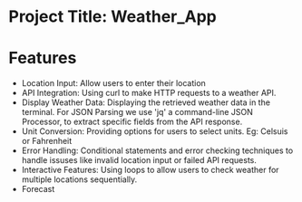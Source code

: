 # Project Title: Weather_App

# Features
+ Location Input: Allow users to enter their location
+ API Integration: Using curl to make HTTP requests to a weather API. 
+ Display Weather Data: Displaying the retrieved weather data in the terminal. For JSON Parsing we use 'jq' a command-line JSON Processor, to extract specific fields from the API response.
+ Unit Conversion: Providing options for users to select units. Eg: Celsuis or Fahrenheit
+ Error Handling: Conditional statements and error checking techniques to handle issuses like invalid location input or failed API requests.
+ Interactive Features: Using loops to allow users to check weather for multiple locations sequentially.
+ Forecast
  
